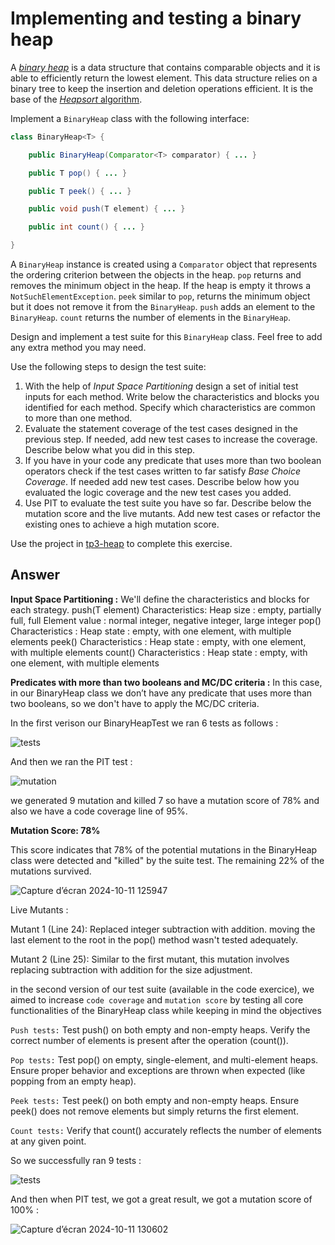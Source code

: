 # Implementing and testing a binary heap

A [*binary heap*](https://en.wikipedia.org/wiki/Binary_heap) is a data structure that contains comparable objects and it is able to efficiently return the lowest element.
This data structure relies on a binary tree to keep the insertion and deletion operations efficient. It is the base of the [*Heapsort* algorithm](https://en.wikipedia.org/wiki/Heapsort).

Implement a `BinaryHeap` class with the following interface:

```java
class BinaryHeap<T> {

    public BinaryHeap(Comparator<T> comparator) { ... }

    public T pop() { ... }

    public T peek() { ... }

    public void push(T element) { ... }

    public int count() { ... }

}
```

A `BinaryHeap` instance is created using a `Comparator` object that represents the ordering criterion between the objects in the heap.
`pop` returns and removes the minimum object in the heap. If the heap is empty it throws a `NotSuchElementException`.
`peek` similar to `pop`, returns the minimum object but it does not remove it from the `BinaryHeap`.
`push` adds an element to the `BinaryHeap`.
`count` returns the number of elements in the `BinaryHeap`.

Design and implement a test suite for this `BinaryHeap` class.
Feel free to add any extra method you may need.

Use the following steps to design the test suite:

1. With the help of *Input Space Partitioning* design a set of initial test inputs for each method. Write below the characteristics and blocks you identified for each method. Specify which characteristics are common to more than one method.
2. Evaluate the statement coverage of the test cases designed in the previous step. If needed, add new test cases to increase the coverage. Describe below what you did in this step.
3. If you have in your code any predicate that uses more than two boolean operators check if the test cases written to far satisfy *Base Choice Coverage*. If needed add new test cases. Describe below how you evaluated the logic coverage and the new test cases you added.
4. Use PIT to evaluate the test suite you have so far. Describe below the mutation score and the live mutants. Add new test cases or refactor the existing ones to achieve a high mutation score.

Use the project in [tp3-heap](../code/tp3-heap) to complete this exercise.

## Answer

**Input Space Partitioning :**
We'll define the characteristics and blocks for each strategy. 
push(T element) Characteristics: 
Heap size : empty, partially full, full 
Element value : normal integer, negative integer, large integer 
pop() Characteristics :
Heap state : empty, with one element, with multiple elements 
peek() Characteristics :
Heap state : empty, with one element, with multiple elements 
count() Characteristics :
Heap state : empty, with one element, with multiple elements

**Predicates with more than two booleans and MC/DC criteria :** 
In this case, in our BinaryHeap class we don’t have any predicate that uses more than two booleans, so we don't have to apply the MC/DC criteria.

In the first verison our BinaryHeapTest we ran 6 tests as follows : 

![tests](https://github.com/user-attachments/assets/d8e36d23-925b-44c0-abe0-828082fd1403)

And then we ran the PIT test : 

![mutation](https://github.com/user-attachments/assets/1561ad23-8923-4c59-9a35-8ff397483436)

we generated 9 mutation and killed 7 so have a mutation score of 78% and also we have a code coverage line of 95%.

**Mutation Score: 78%**

This score indicates that 78% of the potential mutations in the BinaryHeap class were detected and "killed" by the suite test. The remaining 22% of the mutations survived.

![Capture d’écran 2024-10-11 125947](https://github.com/user-attachments/assets/9f2f4c6f-c589-4e7e-aa91-c3379dc27ffd)


Live Mutants : 

Mutant 1 (Line 24): Replaced integer subtraction with addition. moving the last element to the root in the pop() method wasn't tested adequately.

Mutant 2 (Line 25): Similar to the first mutant, this mutation involves replacing subtraction with addition for the size adjustment.


in the second version of our test suite (available in the code exercice), we aimed to increase `code coverage` and `mutation score` by testing all core functionalities of the BinaryHeap class while keeping in mind the objectives

`Push tests:`
Test push() on both empty and non-empty heaps.
Verify the correct number of elements is present after the operation (count()).

`Pop tests:`
Test pop() on empty, single-element, and multi-element heaps.
Ensure proper behavior and exceptions are thrown when expected (like popping from an empty heap).

`Peek tests:`
Test peek() on both empty and non-empty heaps.
Ensure peek() does not remove elements but simply returns the first element.

`Count tests:`
Verify that count() accurately reflects the number of elements at any given point.

So we successfully ran 9 tests :

![tests](https://github.com/user-attachments/assets/5c5b4459-e76c-49fc-a887-2b2d1a43ff52)

And then when PIT test, we got a great result, we got a mutation score of 100% :

![Capture d’écran 2024-10-11 130602](https://github.com/user-attachments/assets/ad8f53de-05dc-45b3-98b8-581884b31ec7)







